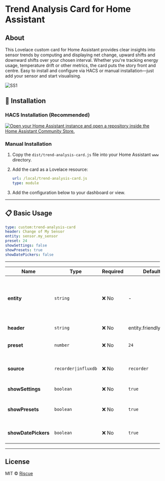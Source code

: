 # Trend Analysis Card for Home Assistant

## About

This Lovelace custom card for Home Assistant provides clear insights into sensor trends by computing and displaying net
change, upward shifts and downward shifts over your chosen interval. Whether you're tracking energy usage, temperature
drift or other metrics, the card puts the story front and centre. Easy to install and configure via HACS or manual
installation—just add your sensor and start visualising.

![SS1](assets/ss1.png)

## 🚀 Installation

### HACS Installation (Recommended)

[![Open your Home Assistant instance and open a repository inside the Home Assistant Community Store.](https://my.home-assistant.io/badges/hacs_repository.svg)](https://my.home-assistant.io/redirect/hacs_repository/?owner=Riscue&repository=trend-analysis-card)

### Manual Installation

1. Copy the `dist/trend-analysis-card.js` file into your Home Assistant `www` directory.
2. Add the card as a Lovelace resource:

    ```yaml
    url: /local/trend-analysis-card.js
    type: module
    ```

3. Add the configuration below to your dashboard or view.

---

## 📋 Basic Usage

```yaml
type: custom:trend-analysis-card
header: Change of My Sensor
entity: sensor.my_sensor
preset: 24
showSettings: false
showPresets: true
showDatePickers: false
```

---

| Name                | Type                 | Required | Default              | Description                                                                                                               |
|---------------------|----------------------|----------|----------------------|---------------------------------------------------------------------------------------------------------------------------|
| **entity**          | `string`             | ❌ No     | -                    | The entity ID of the sensor to analyze (e.g. `sensor.energy_usage`). If empty an entity must be selected from search      |
| **header**          | `string`             | ❌ No     | entity.friendly_name | Card title displayed in the header.                                                                                       |
| **preset**          | `number`             | ❌ No     | `24`                 | Default preset range in hours (e.g. `24`, `168` for 7 days).                                                              |
| **source**          | `recorder\|influxdb` | ❌ No     | `recorder`           | Data source option. See [influxdb-query-api](https://github.com/Riscue/ha-influxdb-query-api) to use influxdb data source |
| **showSettings**    | `boolean`            | ❌ No     | `true`               | Whether to show a settings button.                                                                                        |
| **showPresets**     | `boolean`            | ❌ No     | `true`               | Whether to display quick range selection buttons (24h, 7d, 30d).                                                          |
| **showDatePickers** | `boolean`            | ❌ No     | `true`               | Whether to display the date range picker for manual selection.                                                            |

---

## License

MIT © [Riscue][riscue]

[riscue]: https://github.com/riscue
